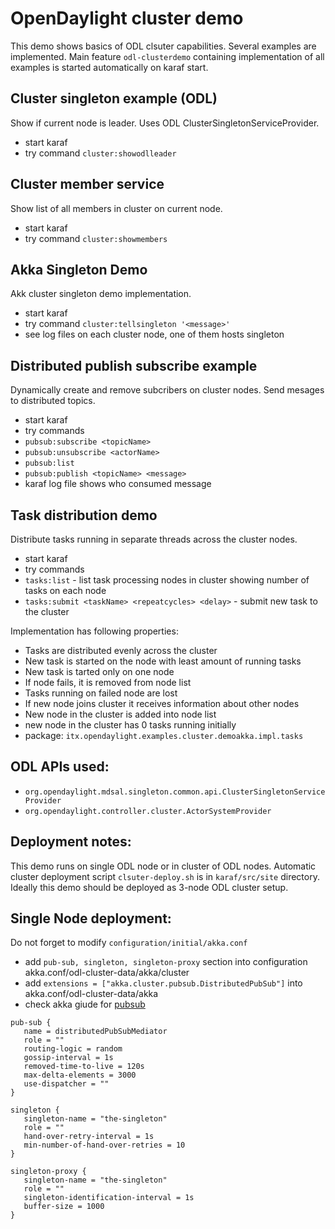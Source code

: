 OpenDaylight cluster demo
=========================
This demo shows basics of ODL clsuter capabilities. Several examples are implemented.
Main feature ```odl-clusterdemo``` containing implementation of all examples is started automatically on karaf start.

Cluster singleton example (ODL)
-------------------------------
Show if current node is leader. Uses ODL ClusterSingletonServiceProvider.
* start karaf
* try command ```cluster:showodlleader```

Cluster member service
----------------------
Show list of all members in cluster on current node.
* start karaf
* try command ```cluster:showmembers```

Akka Singleton Demo
-------------------
Akk cluster singleton demo implementation.
* start karaf
* try command ```cluster:tellsingleton '<message>'```
* see log files on each cluster node, one of them hosts singleton

Distributed publish subscribe example
-------------------------------------
Dynamically create and remove subcribers on cluster nodes. Send mesages to distributed topics.
* start karaf
* try commands
* ```pubsub:subscribe <topicName>```
* ```pubsub:unsubscribe <actorName>```
* ```pubsub:list```
* ```pubsub:publish <topicName> <message>```
* karaf log file shows who consumed message

Task distribution demo
----------------------
Distribute tasks running in separate threads across the cluster nodes.
* start karaf
* try commands
* ```tasks:list``` - list task processing nodes in cluster showing number of tasks on each node
* ```tasks:submit <taskName> <repeatcycles> <delay>``` - submit new task to the cluster

Implementation has following properties:
* Tasks are distributed evenly across the cluster
* New task is started on the node with least amount of running tasks
* New task is tarted only on one node
* If node fails, it is removed from node list
* Tasks running on failed node are lost
* If new node joins cluster it receives information about other nodes
* New node in the cluster is added into node list
* new node in the cluster has 0 tasks running initially
* package: ```itx.opendaylight.examples.cluster.demoakka.impl.tasks```

ODL APIs used:
--------------
* ```org.opendaylight.mdsal.singleton.common.api.ClusterSingletonServiceProvider```
* ```org.opendaylight.controller.cluster.ActorSystemProvider```

Deployment notes:
-----------------
This demo runs on single ODL node or in cluster of ODL nodes.
Automatic cluster deployment script ```clsuter-deploy.sh``` is in ```karaf/src/site``` directory.
Ideally this demo should be deployed as 3-node ODL cluster setup. 

Single Node deployment:
-----------------------
Do not forget to modify ```configuration/initial/akka.conf```
* add ```pub-sub, singleton, singleton-proxy``` section into configuration akka.conf/odl-cluster-data/akka/cluster
* add ```extensions = ["akka.cluster.pubsub.DistributedPubSub"]``` into akka.conf/odl-cluster-data/akka
* check akka giude for [pubsub](http://doc.akka.io/docs/akka/2.4/java/distributed-pub-sub.html)

```
pub-sub {
   name = distributedPubSubMediator
   role = ""
   routing-logic = random
   gossip-interval = 1s
   removed-time-to-live = 120s
   max-delta-elements = 3000
   use-dispatcher = ""
}

singleton {
   singleton-name = "the-singleton"
   role = ""
   hand-over-retry-interval = 1s
   min-number-of-hand-over-retries = 10
}

singleton-proxy {
   singleton-name = "the-singleton"
   role = ""
   singleton-identification-interval = 1s
   buffer-size = 1000
}

```
      